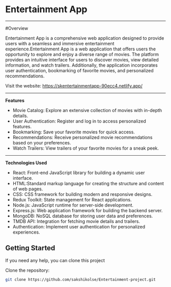 # Entertainment App

---

#Overview

Entertainment App is a comprehensive web application designed to provide users with a seamless and immersive entertainment experience.Entertainment App is a web application that offers users the opportunity to explore and enjoy a diverse range of movies. The platform provides an intuitive interface for users to discover movies, view detailed information, and watch trailers. Additionally, the application incorporates user authentication, bookmarking of favorite movies, and personalized recommendations.

Visit the website:
https://skentertainmentapp-90ecc4.netlify.app/

---

**Features**

- Movie Catalog: Explore an extensive collection of movies with in-depth details.
- User Authentication: Register and log in to access personalized features.
- Bookmarking: Save your favorite movies for quick access.
- Recommendations: Receive personalized movie recommendations based on your preferences.
- Watch Trailers: View trailers of your favorite movies for a sneak peek.

---

**Technologies Used**

- React: Front-end JavaScript library for building a dynamic user interface.
- HTML:Standard markup language for creating the structure and content of web pages.
- CSS: CSS framework for building modern and responsive designs.
- Redux Toolkit: State management for React applications.
- Node.js: JavaScript runtime for server-side development.
- Express.js: Web application framework for building the backend server.
- MongoDB: NoSQL database for storing user data and preferences.
- TMDB API: Integration for fetching movie details and trailers.
- Authentication: Implement user authentication for personalized experiences.

**Getting Started**
---
If you need any help, you can clone this project

Clone the repository:

```bash
git clone https://github.com/sakshikolse/Entertainment-project.git




